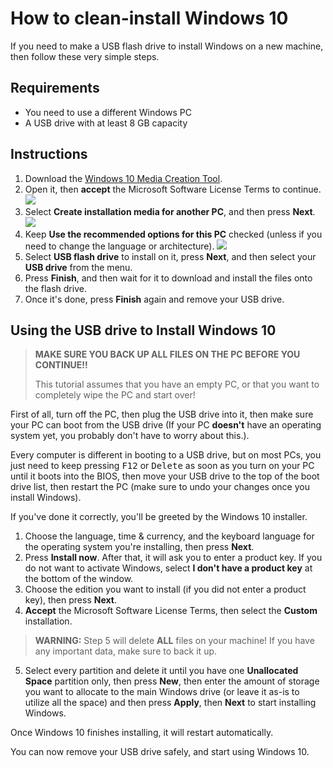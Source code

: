 # How to clean-install Windows 10

If you need to make a USB flash drive to install Windows on a new machine, then follow these very simple steps.

## Requirements

- You need to use a different Windows PC
- A USB drive with at least 8 GB capacity

## Instructions

1. Download the [Windows 10 Media Creation Tool](https://cdn.anas4.sa/MediaCreationTool).
2. Open it, then **accept** the Microsoft Software License Terms to continue.
![](https://b2.anas4.sa/file/anastutorials/pTTzFxGCY2.png)
3. Select **Create installation media for another PC**, and then press **Next**.
![](https://b2.anas4.sa/file/anastutorials/8Nty2VOCE3.png)
4. Keep **Use the recommended options for this PC** checked (unless if you need to change the language or architecture).
![](https://b2.anas4.sa/file/anastutorials/TiGPbWUkHm.png)
5. Select **USB flash drive** to install on it, press **Next**, and then select your **USB drive** from the menu.
6. Press **Finish**, and then wait for it to download and install the files onto the flash drive.
7. Once it's done, press **Finish** again and remove your USB drive.

## Using the USB drive to Install Windows 10

> **MAKE SURE YOU BACK UP ALL FILES ON THE PC BEFORE YOU CONTINUE!!**
>
> This tutorial assumes that you have an empty PC, or that you want to completely wipe the PC and start over!

First of all, turn off the PC, then plug the USB drive into it, then make sure your PC can boot from the USB drive (If your PC **doesn't** have an operating system yet, you probably don't have to worry about this.).

Every computer is different in booting to a USB drive, but on most PCs, you just need to keep pressing <kbd>F12</kbd> or <kbd>Delete</kbd> as soon as you turn on your PC until it boots into the BIOS, then move your USB drive to the top of the boot drive list, then restart the PC (make sure to undo your changes once you install Windows).

If you've done it correctly, you'll be greeted by the Windows 10 installer.

1. Choose the language, time & currency, and the keyboard language for the operating system you're installing, then press **Next**.
2. Press **Install now**. After that, it will ask you to enter a product key. If you do not want to activate Windows, select **I don't have a product key** at the bottom of the window.
3. Choose the edition you want to install (if you did not enter a product key), then press **Next**.
4. **Accept** the Microsoft Software License Terms, then select the **Custom** installation.
> **WARNING:** Step 5 will delete **ALL** files on your machine! If you have any important data, make sure to back it up.
5. Select every partition and delete it until you have one **Unallocated Space** partition only, then press **New**, then enter the amount of storage you want to allocate to the main Windows drive (or leave it as-is to utilize all the space) and then press **Apply**, then **Next** to start installing Windows.

Once Windows 10 finishes installing, it will restart automatically.

You can now remove your USB drive safely, and start using Windows 10.
